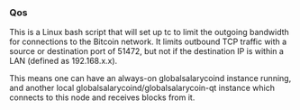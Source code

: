 ### Qos ###

This is a Linux bash script that will set up tc to limit the outgoing bandwidth for connections to the Bitcoin network. It limits outbound TCP traffic with a source or destination port of 51472, but not if the destination IP is within a LAN (defined as 192.168.x.x).

This means one can have an always-on globalsalarycoind instance running, and another local globalsalarycoind/globalsalarycoin-qt instance which connects to this node and receives blocks from it.
